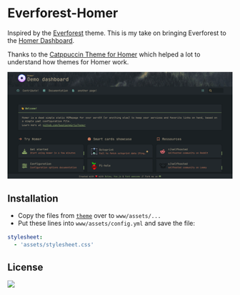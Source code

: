 # Everforest-Homer
Inspired by the [Everforest](https://github.com/sainnhe/everforest) theme. This is my take on bringing Everforest to the [Homer Dashboard](https://github.com/bastienwirtz/homer).

Thanks to the [Catppuccin Theme for Homer](https://github.com/mrpbennett/catppuccin-homer) which helped a lot to understand how themes for Homer work.

![Everforest](./example/preview.png)

## Installation

- Copy the files from [`theme`](./theme) over to
  `www/assets/...`
- Put these lines into `www/assets/config.yml` and save the file:

```yaml
stylesheet:
  - 'assets/stylesheet.css'
```

## License

<p align="left"><a href="https://github.com/thorstenstoehr/everforest-homer/blob/main/LICENSE"><img src="https://img.shields.io/static/v1.svg?style=for-the-badge&label=License&message=MIT&logoColor=232A2E&colorA=3D484D&colorB=83C092"/></a></p>
